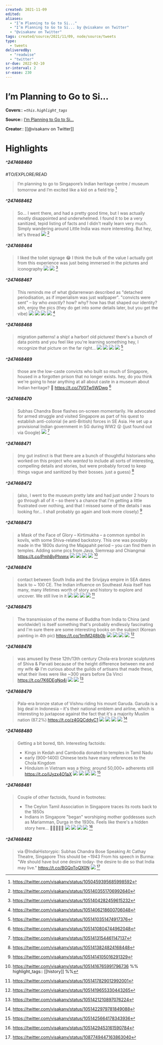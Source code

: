 ```yaml
---
created: 2021-11-09
edited: 
aliases:
  - "I’m Planning to Go to Si..."
  - "I’m Planning to Go to Si... by @visakanv on Twitter"
  - "@visakanv on Twitter"
tags: created/source/2021/11/09, node/source/tweets
type: 
  - tweets
deliveredBy: 
  - "readwise"
  - "twitter"
sr-due: 2022-02-10
sr-interval: 2
sr-ease: 230
---
```

# I’m Planning to Go to Si...

**Covers**:: 
*`=this.highlight_tags`*

**Source**:: [I’m Planning to Go to Si...](https://twitter.com/visakanv/status/1050459395685998592)

**Creator**:: [[@visakanv on Twitter]]

# Highlights
##### ^247468460
#TO/EXPLORE/READ  
> I’m planning to go to Singapore’s Indian heritage centre / museum tomorrow and I’m excited like a kid on a field trip 
  [^247468460]

[^247468460]: https://twitter.com/visakanv/status/1050459395685998592

##### ^247468462
  
> So... I went there, and had a pretty good time, but I was actually mostly disappointed and underwhelmed. I found it to be a very sanitized, tepid listing of facts and I didn't really learn very much. Simply wandering around Little India was more interesting. But hey, let's thread 
> ![](https://pbs.twimg.com/media/DpdV5wKUUAINssV.jpg) 
  [^247468462]

[^247468462]: https://twitter.com/visakanv/status/1051403551706992640

##### ^247468464
  
> I liked the toilet signage 😂 I think the bulk of the value I actually got from this experience was just being immersed in the pictures and iconography 
> ![](https://pbs.twimg.com/media/DpdWm3IUUAAsX9K.jpg) 
> ![](https://pbs.twimg.com/media/DpdWnRlUcAAoal9.jpg) 
  [^247468464]

[^247468464]: https://twitter.com/visakanv/status/1051404282459615232

##### ^247468467
  
> This reminds me of what @darrenwan described as "detached periodisation, as if imperialism was just wallpaper".
> "convicts were sent" – by who *exactly*? how? why? how has that shaped our identity? shh, enjoy the pics
> (they do get into *some* details later, but you get the vibe) 
> ![](https://pbs.twimg.com/media/DpdXlKXU0AAAK76.jpg) 
> ![](https://pbs.twimg.com/media/DpdYOWFUwAEpoyA.jpg) 
> ![](https://pbs.twimg.com/media/DpdYPQyUUAAGP-e.jpg) 
> ![](https://pbs.twimg.com/media/DpdYWSeVAAAnDJ3.jpg) 
  [^247468467]

[^247468467]: https://twitter.com/visakanv/status/1051406218600706048

##### ^247468468
  
> migration patterns! a ship! a harbor! old pictures! there's a bunch of data points and you feel like you're learning something
> hey, I recognize that picture on the far right... 
> ![](https://pbs.twimg.com/media/Dpdb0QoVsAASqBB.jpg) 
> ![](https://pbs.twimg.com/media/Dpdb2Z9VAAAXViQ.jpg) 
> ![](https://pbs.twimg.com/media/DpdcFjSUUAA381H.jpg) 
> ![](https://pbs.twimg.com/media/DpdcHjWUYAAC5m6.jpg) 
  [^247468468]

[^247468468]: https://twitter.com/visakanv/status/1051410351474917376

##### ^247468469
  
> those are the low-caste convicts who built so much of Singapore, housed in a forgotten prison that no longer exists. hey, do you think we're going to hear anything at all about caste in a museum about Indian heritage? 🤔 https://t.co/7V0Tw5WDwp 
  [^247468469]

[^247468469]: https://twitter.com/visakanv/status/1051410804744962048

##### ^247468470
  
> Subhas Chandra Bose flashes on-screen momentarily. He advocated for armed struggle and visited Singapore as part of his quest to establish anti-colonial (ie anti-British) forces in SE Asia. He set up a provisional Indian government in SG during WW2 😮 (just found out via Google) 
> ![](https://pbs.twimg.com/media/Dpdc1LdUcAAe52S.jpg) 
  [^247468470]

[^247468470]: https://twitter.com/visakanv/status/1051413154461147137

##### ^247468471
  
> (my gut instinct is that there are a bunch of thoughtful historians who worked on this project who *wanted* to include all sorts of interesting, compelling details and stories, but were probably forced to keep things vague and sanitized by their bosses. just a guess) 
  [^247468471]

[^247468471]: https://twitter.com/visakanv/status/1051413824824168448

##### ^247468472
  
> (also, I went to the museum pretty late and had just under 2 hours to go through all of it – so there's a chance that I'm getting a little frustrated over nothing, and that I missed some of the details I was looking for... I shall probably go again and look more closely) 
  [^247468472]

[^247468472]: https://twitter.com/visakanv/status/1051414105016291329

##### ^247468473
  
> a Mask of the Face of Glory – Kirtimukha – a common symbol in kovils, with some Shiva-related backstory. This one was possibly made in the 1800s during the Majapahit period – you can find them in temples. Adding some pics from Java, Siemreap and Chiangmai https://t.co/PmhByPhnmx 
> ![](https://pbs.twimg.com/media/Dpdf0wfU8AEerZX.jpg) 
> ![](https://pbs.twimg.com/media/Dpdh5ecUcAENMPP.jpg) 
> ![](https://pbs.twimg.com/media/Dpdh7XvUUAEjPo1.jpg) 
> ![](https://pbs.twimg.com/media/Dpdh8FdU8AA_3cP.jpg) 
  [^247468473]

[^247468473]: https://twitter.com/visakanv/status/1051416765991796736
%%
highlight_tags:: [[history]]
%%
##### ^247468474
  
> contact between South India and the Srivijaya empire in SEA dates back to ~ 100 CE. The Indian influence on Southeast Asia itself has many, many lifetimes worth of story and history to explore and uncover. We still live in it 
> ![](https://pbs.twimg.com/media/DpdiYPBU4AA3iib.jpg) 
> ![](https://pbs.twimg.com/media/DpdiZsKUUAEwUcs.jpg) 
> ![](https://pbs.twimg.com/media/DpdiaNuUYAAp1dp.jpg) 
> ![](https://pbs.twimg.com/media/Dpdi7TKVAAENYkL.jpg) 
  [^247468474]

[^247468474]: https://twitter.com/visakanv/status/1051417829012992001

##### ^247468475
  
> The transmission of the meme of Buddha from India to China (and worldwide!) is itself something that's probably endlessly fascinating and I'm sure there are some interesting books on the subject (Korean painting in 4th pic) https://t.co/1mlM248b0b 
> ![](https://pbs.twimg.com/media/DpdjTDQU8AA5ga0.jpg) 
> ![](https://pbs.twimg.com/media/DpdjbEdVAAAVwK_.jpg) 
> ![](https://pbs.twimg.com/media/DpdjjSQU0AApJ48.png) 
> ![](https://pbs.twimg.com/media/DpdkhkTUcAEJRcG.jpg) 
  [^247468475]

[^247468475]: https://twitter.com/visakanv/status/1051419655330443265

##### ^247468478
  
> was amused by these 12th/13th century Chola-era bronze sculptures of Shiva & Parvati because of the height difference between me and my wife 😂 I'm curious about the guilds of artisans that made these, what their lives were like ~300 years before Da Vinci https://t.co/7K6DEgNq4i 
> ![](https://pbs.twimg.com/media/DpdlKDeUcAYHn_y.jpg) 
> ![](https://pbs.twimg.com/media/DpdlWmoUYAAew4w.jpg) 
  [^247468478]

[^247468478]: https://twitter.com/visakanv/status/1051421210897076224

##### ^247468479
  
> Pala-era bronze statue of Vishnu riding his mount Garuda. Garuda is a big deal in Indonesia – it's their national emblem and airline, which is interesting to juxtapose against the fact that it's a majority Muslim nation (87.2%) https://t.co/z4GQCddyC1 
> ![](https://pbs.twimg.com/media/DpdmVY0UcAI14QX.jpg) 
> ![](https://pbs.twimg.com/media/DpdmlxzVsAAClrf.jpg) 
> ![](https://pbs.twimg.com/media/Dpdm5lOUwAAcY7o.png) 
> ![](https://pbs.twimg.com/media/DpdnZYwU0AAGmGu.jpg) 
  [^247468479]

[^247468479]: https://twitter.com/visakanv/status/1051422979781849088

##### ^247468480
  
> Getting a bit bored, tbh. Interesting factoids:
> - Kings in Kedah and Cambodia donated to temples in Tamil Nadu
> - early (900–1400) Chinese texts have many references to the Chola Kingdom
> - Hinduism in Vietnam was a thing; around 50,000+ adherents still 
> https://t.co/IJyzx4O1aX 
> ![](https://pbs.twimg.com/media/DpdoSGSUcAAh_1-.jpg) 
> ![](https://pbs.twimg.com/media/DpdopHSUYAAtya9.jpg) 
> ![](https://pbs.twimg.com/media/DpdqCzKUYAEoTl6.jpg) 
> ![](https://pbs.twimg.com/media/DpdqDW4U0AEWfgu.jpg) 
  [^247468480]

[^247468480]: https://twitter.com/visakanv/status/1051425664178343936

##### ^247468481
  
> Couple of other factoids, found in footnotes:
> - The Ceylon Tamil Association in Singapore traces its roots back to the 1850s
> - Indians in Singapore "began" worshiping mother goddesses such as Mariamman, Durga in the 1930s. Feels like there's a hidden story here... 🤔🤔🤔🤔🤔 
> ![](https://pbs.twimg.com/media/Dpdr8l2UwAE3-np.jpg) 
> ![](https://pbs.twimg.com/media/Dpds49bUUAAIHal.jpg) 
> ![](https://pbs.twimg.com/media/Dpds7kgV4AA5isJ.jpg) 
> ![](https://pbs.twimg.com/media/DpdtW5nVsAIuF3v.jpg) 
  [^247468481]

[^247468481]: https://twitter.com/visakanv/status/1051429453161590784

##### ^247468482
  
> via @IndiaHistorypic: 
> Subhas Chandra Bose Speaking At Cathay Theatre, Singapore 
> This should be ~1943
> From his speech in Burma: "We should have but one desire today- the desire to die so that India may live." 
> https://t.co/BGQoToQX0N 
> ![](https://pbs.twimg.com/media/Dxh1A5mUUAAis8V.jpg) 
  [^247468482]

[^247468482]: https://twitter.com/visakanv/status/1087749447163863040

